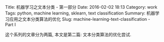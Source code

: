 Title: 机器学习之文本分类 - 第一部分
Date: 2016-02-02 18:13
Category: work
Tags: python, machine learning, sklearn, text classification
Summary: 机器学习应用之文本分类算法的优化
Slug: machine-learning-text-classification - Part I

这个系列的文章分为两篇, 本文是第二篇: 文本分类算法的优化尝试.


